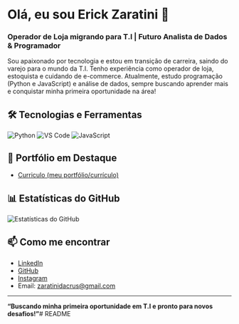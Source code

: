 # Olá, eu sou Erick Zaratini 👋

### Operador de Loja migrando para T.I | Futuro Analista de Dados & Programador

Sou apaixonado por tecnologia e estou em transição de carreira, saindo do varejo para o mundo da T.I. Tenho experiência como operador de loja, estoquista e cuidando de e-commerce. Atualmente, estudo programação (Python e JavaScript) e análise de dados, sempre buscando aprender mais e conquistar minha primeira oportunidade na área!

## 🛠️ Tecnologias e Ferramentas

![Python](https://img.shields.io/badge/-Python-3776AB?style=flat-square&logo=python&logoColor=white)
![VS Code](https://img.shields.io/badge/-VS%20Code-007ACC?style=flat-square&logo=visual-studio-code&logoColor=white)
![JavaScript](https://img.shields.io/badge/-JavaScript-F7DF1E?style=flat-square&logo=javascript&logoColor=black)

## 🚀 Portfólio em Destaque

- [Curriculo (meu portfólio/currículo)](https://github.com/ErickZaratini/Curriculo)

## 📊 Estatísticas do GitHub

![Estatísticas do GitHub](https://github-readme-stats.vercel.app/api?username=ErickZaratini&show_icons=true&theme=radical)

## 📫 Como me encontrar

- [LinkedIn](https://www.linkedin.com/in/erick-zaratini-4b9a57243/)
- [GitHub](https://github.com/ErickZaratini)
- [Instagram](https://instagram.com/erick.zaratini)
- Email: zaratinidacrus@gmail.com

---

**“Buscando minha primeira oportunidade em T.I e pronto para novos desafios!”**# README
